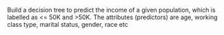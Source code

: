 Build a decision tree to predict the income of a given population, which is labelled as <= 50K and >50K. 
The attributes (predictors) are age, working class type, marital status, gender, race etc
